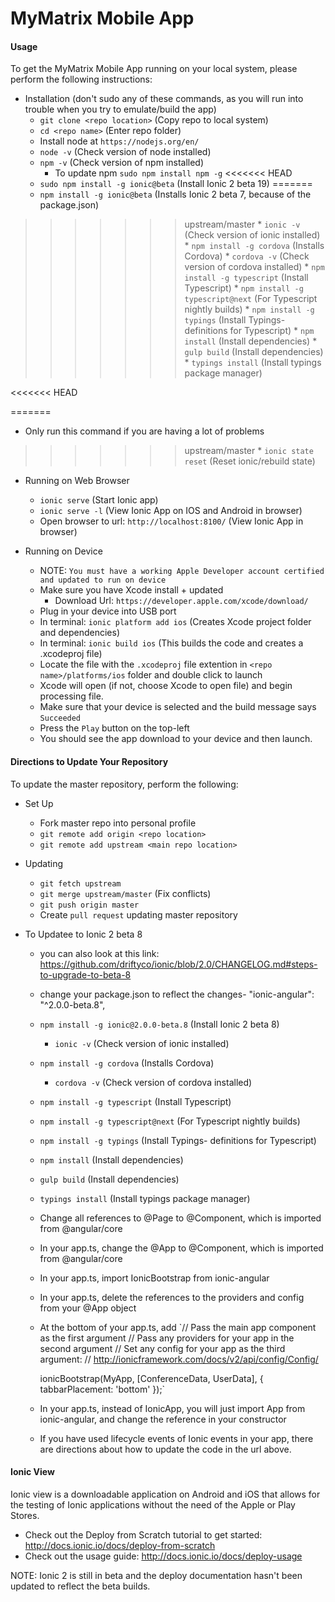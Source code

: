# MyMatrix Mobile App
#### Usage
To get the MyMatrix Mobile App running on your local system, please perform the following instructions:
* Installation (don't sudo any of these commands, as you will run into trouble when you try to emulate/build the app)
    * `git clone <repo location>` (Copy repo to local system)
    *  `cd <repo name>` (Enter repo folder)
    *  Install node at `https://nodejs.org/en/`
    *  `node -v` (Check version of node installed)
    *  `npm -v` (Check version of npm installed)
        *  To update npm `sudo npm install npm -g`
<<<<<<< HEAD
    *  `sudo npm install -g ionic@beta` (Install Ionic 2 beta 19)
=======
    *  `npm install -g ionic@beta` (Installs Ionic 2 beta 7, because of the package.json)
>>>>>>> upstream/master
        * `ionic -v` (Check version of ionic installed)
    *  `npm install -g cordova` (Installs Cordova)
        * `cordova -v` (Check version of cordova installed)
    *  `npm install -g typescript` (Install Typescript)
    *  `npm install -g typescript@next` (For Typescript nightly builds)
    *  `npm install -g typings` (Install Typings- definitions for Typescript)
    *  `npm install` (Install dependencies)
    *  `gulp build` (Install dependencies)
    *  `typings install` (Install typings package manager)

<<<<<<< HEAD
    
=======
* Only run this command if you are having a lot of problems
>>>>>>> upstream/master
    *  `ionic state reset` (Reset ionic/rebuild state)

* Running on Web Browser
    * `ionic serve` (Start Ionic app)
    * `ionic serve -l` (View Ionic App on IOS and Android in browser)
    * Open browser to url: `http://localhost:8100/` (View Ionic App in browser)

* Running on Device
    * NOTE: `You must have a working Apple Developer account certified and updated to run on device`
    * Make sure you have Xcode install + updated
        * Download Url: `https://developer.apple.com/xcode/download/`
    * Plug in your device into USB port
    *  In terminal: `ionic platform add ios` (Creates Xcode project folder and dependencies)
    *  In terminal: `ionic build ios` (This builds the code and creates a .xcodeproj file)
    * Locate the file with the `.xcodeproj` file extention in `<repo name>/platforms/ios` folder and double click to launch
    * Xcode will open (if not, choose Xcode to open file) and begin processing file.
    * Make sure that your device is selected and the build message says `Succeeded`
    * Press the `Play` button on the top-left
    * You should see the app download to your device and then launch.


#### Directions to Update Your Repository
To update the master repository, perform the following:

* Set Up
  * Fork master repo into personal profile
  * `git remote add origin <repo location>`
  * `git remote add upstream <main repo location>`

* Updating
  * `git fetch upstream`
  * `git merge upstream/master` (Fix conflicts)
  * `git push origin master`
  * Create `pull request` updating master repository

* To Updatee to Ionic 2 beta 8
    *   you can also look at this link: https://github.com/driftyco/ionic/blob/2.0/CHANGELOG.md#steps-to-upgrade-to-beta-8
    *   change your package.json to reflect the changes- "ionic-angular": "^2.0.0-beta.8",
    *  `npm install -g ionic@2.0.0-beta.8` (Install Ionic 2 beta 8)
        * `ionic -v` (Check version of ionic installed)
    *  `npm install -g cordova` (Installs Cordova)
        * `cordova -v` (Check version of cordova installed)
    *  `npm install -g typescript` (Install Typescript)
    *  `npm install -g typescript@next` (For Typescript nightly builds)
    *  `npm install -g typings` (Install Typings- definitions for Typescript)
    *  `npm install` (Install dependencies)
    *  `gulp build` (Install dependencies)
    *  `typings install` (Install typings package manager)
    *   Change all references to @Page to @Component, which is imported from @angular/core
    *   In your app.ts, change the @App to @Component, which is imported from @angular/core
    *   In your app.ts, import IonicBootstrap from ionic-angular
    *   In your app.ts, delete the references to the providers and config from your @App object
    *   At the bottom of your app.ts, add 
          `// Pass the main app component as the first argument
          // Pass any providers for your app in the second argument
          // Set any config for your app as the third argument:
          // http://ionicframework.com/docs/v2/api/config/Config/

          ionicBootstrap(MyApp, [ConferenceData, UserData], {
            tabbarPlacement: 'bottom'
          });`
    *   In your app.ts, instead of IonicApp, you will just import App from ionic-angular, and change the reference in your constructor
    * If you have used lifecycle events of Ionic events in your app, there are directions about how to update the code in the url above.


#### Ionic View
Ionic view is a downloadable application on Android and iOS that allows for the testing of Ionic applications without the need of the Apple or Play Stores.

* Check out the Deploy from Scratch tutorial to get started: http://docs.ionic.io/docs/deploy-from-scratch
* Check out the usage guide: http://docs.ionic.io/docs/deploy-usage

NOTE: Ionic 2 is still in beta and the deploy documentation hasn't been updated to reflect the beta builds.
